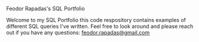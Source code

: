 Feodor Rapadas's SQL Portfolio

Welcome to my SQL Portfolio this code respository contains examples of different SQL queries I've written. Feel free to look around and please reach out if you have any questions: feodor.rapadas@gmail.com
